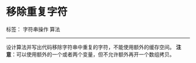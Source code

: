 # 移除重复字符

标签： 字符串操作 算法

---

设计算法并写出代码移除字符串中重复的字符，不能使用额外的缓存空间。
**注意**：可以使用额外的一个或者两个变量，但不允许额外再开一个数组拷贝。